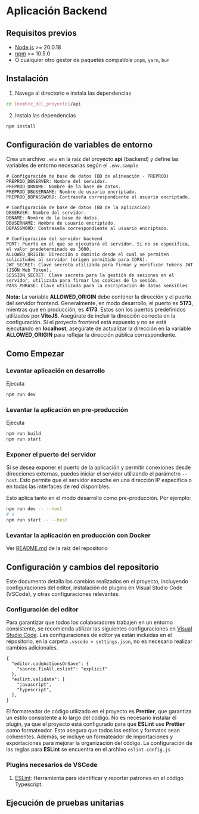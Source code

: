 # Aplicación Backend

## Requisitos previos
- [Node.js](https://nodejs.org/) >= 20.0.18
- [npm](https://www.npmjs.com/) >= 10.5.0
- O cualquier otro gestor de paquetes compatible `pnpm`, `yarn`, `bun`

## Instalación
1. Navega al directorio e instala las dependencias
```bash
cd [nombre_del_proyecto]/api
```

2. Instala las dependencias
```bash
npm install
```


## Configuración de variables de entorno
Crea un archivo `.env` en la raíz del proyecto **api** (backend) y define las variables de entorno necesarias según el `.env.sample`
```plaintext
# Configuración de base de datos (BD de alineación - PREPROD)
PREPROD_DBSERVER: Nombre del servidor.
PREPROD_DBNAME: Nombre de la base de datos.
PREPROD_DBUSERNAME: Nombre de usuario encriptado.
PREPROD_DBPASSWORD: Contraseña correspondiente al usuario encriptado.

# Configuración de base de datos (BD de la aplicación)
DBSERVER: Nombre del servidor.
DBNAME: Nombre de la base de datos.
DBUSERNAME: Nombre de usuario encriptado.
DBPASSWORD: Contraseña correspondiente al usuario encriptado.

# Configuración del servidor backend
PORT: Puerto en el que se ejecutará el servidor. Si no se especifica, el valor predeterminado es 3000.
ALLOWED_ORIGIN: Dirección o dominio desde el cual se permiten solicitudes al servidor (origen permitido para CORS).
JWT_SECRET: Clave secreta utilizada para firmar y verificar tokens JWT (JSON Web Token).
SESSION_SECRET: Clave secreta para la gestión de sesiones en el servidor, utilizada para firmar las cookies de la sesión.
PASS_PHRASE: Clave utilizada para la encriptación de datos sensibles
```
**Nota:** La variable **ALLOWED_ORIGIN** debe contener la dirección y el puerto del servidor frontend. Generalmente, en modo desarrollo, el puerto es **5173**, mientras que en producción, es **4173**. Estos son los puertos predefinidos utilizados por **ViteJS**. Asegúrate de incluir la dirección correcta en la configuración. Si el proyecto frontend está expuesto y no se está ejecutando en **localhost**, asegúrate de actualizar la dirección en la variable **ALLOWED_ORIGIN** para reflejar la dirección pública correspondiente.

## Como Empezar

### Levantar aplicación en desarrollo
Ejecuta
```bash
npm run dev
```

### Levantar la aplicación en pre-producción
Ejecuta
```bash
npm run build
npm run start
```

### Exponer el puerto del servidor
Si se desea exponer el puerto de la aplicación y permitir conexiones desde direcciones externas, puedes iniciar el servidor utilizando el parámetro `--host`. Esto permite que el servidor escuche en una dirección IP específica o en todas las interfaces de red disponibles.

Esto aplica tanto en el modo desarrollo como pre-producción. Por ejemplo:
```bash
npm run dev -- --host
# o
npm run start -- --host
```

### Levantar la aplicación en producción con Docker
Ver [README.md](../README.md) de la raíz del repositorio


## Configuración y cambios del repositorio
Este documento detalla los cambios realizados en el proyecto, incluyendo configuraciones del editor, instalación de plugins en Visual Studio Code (VSCode), y otras configuraciones relevantes.

### Configuración del editor
Para garantizar que todos los colaboradores trabajen en un entorno consistente, se recomienda utilizar las siguientes configuraciones en [Visual Studio Code](https://code.visualstudio.com/). Las configuraciones de editor ya están incluidas en el repositorio, en la carpeta `.vscode > settings.json`, no es necesario realizar cambios adicionales.
```
{
  "editor.codeActionsOnSave": {
    "source.fixAll.eslint": "explicit"
  },
  "eslint.validate": [
    "javascript",
    "typescript",
  ],
}
```

El formateador de código utilizado en el proyecto es **Prettier**, que garantiza un estilo consistente a lo largo del código. No es necesario instalar el plugin, ya que el proyecto está configurado para que **ESLint** use **Prettier** como formateador. Esto asegura que todos los estilos y formatos sean coherentes. Además, se incluye un formateador de importaciones y exportaciones para mejorar la organización del código. La configuración de las reglas para **ESLint** se encuentra en el archivo `eslint.config.js`

### Plugins necesarios de VSCode
1. [ESLint](https://marketplace.visualstudio.com/items?itemName=dbaeumer.vscode-eslint): Herramienta para identificar y reportar patrones en el código Typescript.


## Ejecución de pruebas unitarias